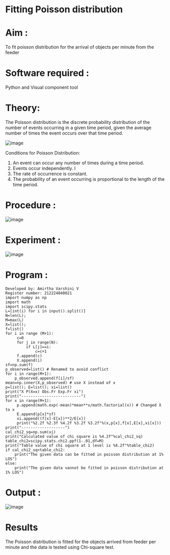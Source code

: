 # Fitting Poisson  distribution
# Aim : 

To fit poisson distribution for the arrival of objects per minute from the feeder

# Software required :  

Python and Visual component tool

# Theory:

The Poisson distribution is the discrete probability distribution of the number of events occurring in a given time period, given the average number of times the event occurs over that time period.

![image](https://user-images.githubusercontent.com/104613195/166248326-fd042076-8b0b-40c4-8b11-1d8e8fcb74db.png)

 Conditions for Poisson Distribution:

1. An event can occur any number of times during a time period.
2. Events occur independently. I
3. The rate of occurrence is constant.
4. The probability of an event occurring is proportional to the length of the time period. 
 
# Procedure :

![image](https://user-images.githubusercontent.com/104613195/166251988-d0c53205-6080-4f7b-ae4c-398178586637.png)

# Experiment :

![image](https://user-images.githubusercontent.com/103921593/230282876-f4a5afbf-cac1-4648-a1b0-c78840638a8e.png)

# Program :
```
Developed by: Amirtha Varshini V
Register number: 212224040021
import numpy as np 
import math 
import scipy.stats 
L=[int(i) for i in input().split()] 
N=len(L); 
M=max(L) 
X=list(); 
f=list() 
for i in range (M+1): 
     c=0 
     for j in range(N): 
         if L[j]==i: 
             c=c+1 
     f.append(c) 
     X.append(i) 
sf=np.sum(f) 
p_observed=list() # Renamed to avoid conflict 
for i in range(M+1): 
    p_observed.append(f[i]/sf) 
mean=np.inner(X,p_observed) # use X instead of x 
p=list(); E=list(); xi=list() 
print("X P(X=x) Obs.Fr Exp.Fr xi") 
print("--------------------------") 
for x in range(M+1): 
     p.append(math.exp(-mean)*mean**x/math.factorial(x)) # Changed X to x 
     E.append(p[x]*sf)
     xi.append((f[x]-E[x])**2/E[x]) 
     print("%2.2f %2.3f %4.2f %3.2f %3.2f"%(x,p[x],f[x],E[x],xi[x])) 
print("-------------------") 
cal_chi2_sq=np.sum(xi) 
print("Calculated value of chi square is %4.2f"%cal_chi2_sq) 
table_chi2=scipy.stats.chi2.ppf(1-.01,df=M) 
print("Table value of chi square at 1 level is %4.2f"%table_chi2) 
if cal_chi2_sq<table_chi2: 
    print("The given data can be fitted in poisson distribution at 1% LOS") 
else: 
    print("The given data vannot be fitted in poisson distribution at 1% LOS") 
``` 

# Output : 
![image](https://github.com/user-attachments/assets/9c6739a3-3385-4b4d-aafe-b7cea83e7f66)



# Results

The Poisson distribution is fitted for the objects arrived from feeder per minute and the data is tested using Chi-square test. 
 

